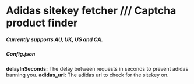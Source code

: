 # Adidas sitekey fetcher /// Captcha product finder

##### Currently supports AU, UK, US and CA.

##### Config.json
**delayInSeconds:** The delay between requests in seconds to prevent adidas banning you.
**adidas_url:** The adidas url to check for the sitekey on.
